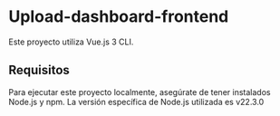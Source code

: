 # Upload-dashboard-frontend

Este proyecto utiliza Vue.js 3 CLI.

## Requisitos

Para ejecutar este proyecto localmente, asegúrate de tener instalados Node.js y npm. La versión específica de Node.js utilizada es v22.3.0